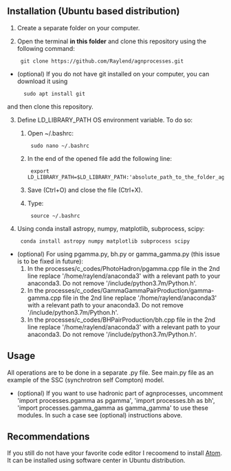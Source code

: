 ## Installation (Ubuntu based distribution)
1. Create a separate folder on your computer.
2. Open the terminal **in this folder** and clone this repository using the following command:

        git clone https://github.com/Raylend/agnprocesses.git
        
* (optional) If you do not have git installed on your computer, you can download it using

        sudo apt install git
        
and then clone this repository.
        
3. Define LD_LIBRARY_PATH OS environment variable. To do so:

    1. Open ~/.bashrc:
     
            sudo nano ~/.bashrc
            
    2. In the end of the opened file add the following line:
    
            export LD_LIBRARY_PATH=$LD_LIBRARY_PATH:'absolute_path_to_the_folder_agnprocesses/bin/shared'
            
    3. Save (Ctrl+O) and close the file (Ctrl+X).
    4. Type:
            
            source ~/.bashrc
            
4. Using conda install astropy, numpy, matplotlib, subprocess, scipy:

        conda install astropy numpy matplotlib subprocess scipy
        
* (optional) For using pgamma.py, bh.py or gamma_gamma.py (this issue is to be fixed in future):
    1. In the processes/c_codes/PhotoHadron/pgamma.cpp file in the 2nd line replace '/home/raylend/anaconda3' with a relevant path to your anaconda3. Do not remove '/include/python3.7m/Python.h'.
    2. In the processes/c_codes/GammaGammaPairProduction/gamma-gamma.cpp file in the 2nd line replace '/home/raylend/anaconda3' with a relevant path to your anaconda3. Do not remove '/include/python3.7m/Python.h'.
    3. In the processes/c_codes/BHPairProduction/bh.cpp file in the 2nd line replace '/home/raylend/anaconda3' with a relevant path to your anaconda3. Do not remove '/include/python3.7m/Python.h'.
    
## Usage
All operations are to be done in a separate .py file. See main.py file as an example of the SSC (synchrotron self Compton) model.

* (optional) If you want to use hadronic part of agnprocesses, uncomment 'import processes.pgamma as pgamma', 'import processes.bh as bh', 'import processes.gamma_gamma as gamma_gamma' to use these modules. In such a case see (optional) instructions above.

## Recommendations
If you still do not have your favorite code editor I recoomend to install [Atom](https://atom.io/). It can be installed using software center in Ubuntu distribution.
